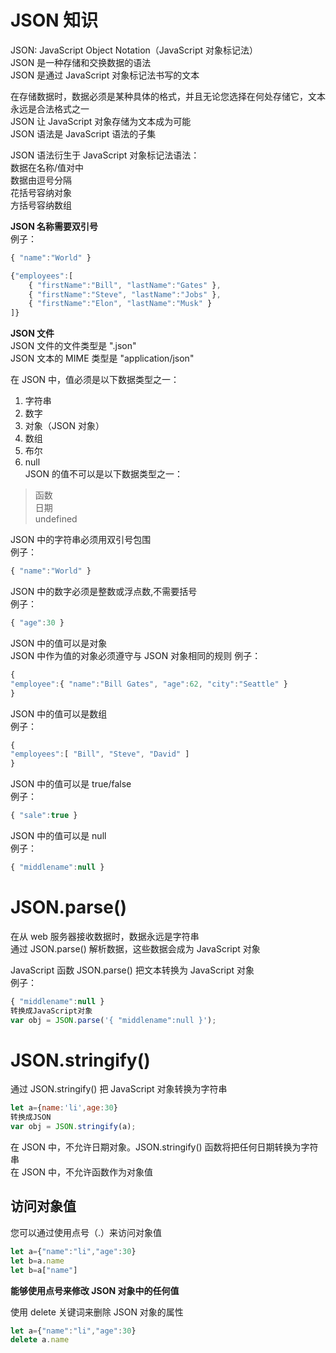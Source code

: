 JSON 知识
===

JSON: JavaScript Object Notation（JavaScript 对象标记法）  
JSON 是一种存储和交换数据的语法  
JSON 是通过 JavaScript 对象标记法书写的文本  

在存储数据时，数据必须是某种具体的格式，并且无论您选择在何处存储它，文本永远是合法格式之一  
JSON 让 JavaScript 对象存储为文本成为可能  
JSON 语法是 JavaScript 语法的子集  

JSON 语法衍生于 JavaScript 对象标记法语法：  
数据在名称/值对中  
数据由逗号分隔  
花括号容纳对象  
方括号容纳数组  

**JSON 名称需要双引号**  
例子：  
```js
{ "name":"World" }
```
```js
{"employees":[
    { "firstName":"Bill", "lastName":"Gates" },
    { "firstName":"Steve", "lastName":"Jobs" },
    { "firstName":"Elon", "lastName":"Musk" }
]}
```

**JSON 文件**  
JSON 文件的文件类型是 ".json"  
JSON 文本的 MIME 类型是 "application/json"   

在 JSON 中，值必须是以下数据类型之一：  
1. 字符串  
2. 数字  
3. 对象（JSON 对象）  
4. 数组  
5. 布尔  
6. null  
JSON 的值不可以是以下数据类型之一：  
> 函数  
> 日期  
> undefined  

JSON 中的字符串必须用双引号包围  
例子：  
```js
{ "name":"World" }
```  

JSON 中的数字必须是整数或浮点数,不需要括号    
例子：  
```js
{ "age":30 }
``` 

JSON 中的值可以是对象  
JSON 中作为值的对象必须遵守与 JSON 对象相同的规则
例子：  
```js
{
"employee":{ "name":"Bill Gates", "age":62, "city":"Seattle" }
}
```

JSON 中的值可以是数组  
例子：  
```js
{
"employees":[ "Bill", "Steve", "David" ]
}
```  

JSON 中的值可以是 true/false  
例子：  
```js
{ "sale":true }
``` 

JSON 中的值可以是 null  
例子：  
```js
{ "middlename":null }
``` 

JSON.parse()
===
在从 web 服务器接收数据时，数据永远是字符串  
通过 JSON.parse() 解析数据，这些数据会成为 JavaScript 对象  


JavaScript 函数 JSON.parse() 把文本转换为 JavaScript 对象  
例子：  
```js
{ "middlename":null }
转换成JavaScript对象
var obj = JSON.parse('{ "middlename":null }');
``` 

JSON.stringify()  
===
通过 JSON.stringify() 把 JavaScript 对象转换为字符串  
```js
let a={name:'li',age:30}
转换成JSON
var obj = JSON.stringify(a);
``` 

在 JSON 中，不允许日期对象。JSON.stringify() 函数将把任何日期转换为字符串  
在 JSON 中，不允许函数作为对象值  


访问对象值
---
您可以通过使用点号（.）来访问对象值  
```js
let a={"name":"li","age":30}
let b=a.name
let b=a["name"]
```
**能够使用点号来修改 JSON 对象中的任何值**  

使用 delete 关键词来删除 JSON 对象的属性  
```js
let a={"name":"li","age":30}
delete a.name
```
